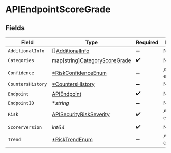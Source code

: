 # APIEndpointScoreGrade


## Fields

| Field                                                                      | Type                                                                       | Required                                                                   | Description                                                                |
| -------------------------------------------------------------------------- | -------------------------------------------------------------------------- | -------------------------------------------------------------------------- | -------------------------------------------------------------------------- |
| `AdditionalInfo`                                                           | [][AdditionalInfo](../../models/shared/additionalinfo.md)                  | :heavy_minus_sign:                                                         | N/A                                                                        |
| `Categories`                                                               | map[string][CategoryScoreGrade](../../models/shared/categoryscoregrade.md) | :heavy_check_mark:                                                         | N/A                                                                        |
| `Confidence`                                                               | [*RiskConfidenceEnum](../../models/shared/riskconfidenceenum.md)           | :heavy_minus_sign:                                                         | An enumeration.                                                            |
| `CountersHistory`                                                          | [*CountersHistory](../../models/shared/countershistory.md)                 | :heavy_minus_sign:                                                         | N/A                                                                        |
| `Endpoint`                                                                 | [APIEndpoint](../../models/shared/apiendpoint.md)                          | :heavy_check_mark:                                                         | N/A                                                                        |
| `EndpointID`                                                               | **string*                                                                  | :heavy_minus_sign:                                                         | N/A                                                                        |
| `Risk`                                                                     | [APISecurityRiskSeverity](../../models/shared/apisecurityriskseverity.md)  | :heavy_check_mark:                                                         | An `enum`eration.                                                          |
| `ScorerVersion`                                                            | *int64*                                                                    | :heavy_check_mark:                                                         | N/A                                                                        |
| `Trend`                                                                    | [*RiskTrendEnum](../../models/shared/risktrendenum.md)                     | :heavy_minus_sign:                                                         | An enumeration.                                                            |